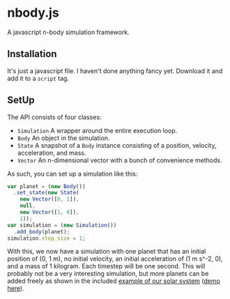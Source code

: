 # nbody.js

A javascript n-body simulation framework.

## Installation

It's just a javascript file.  I haven't done anything fancy yet.  Download it and add it to a `script` tag.

## SetUp

The API consists of four classes:

- `Simulation` A wrapper around the entire execution loop.
- `Body` An object in the simulation.
- `State` A snapshot of a `Body` instance consisting of a position, velocity, acceleration, and mass.
- `Vector` An n-dimensional vector with a bunch of convenience methods.

As such, you can set up a simulation like this:

```js
var planet = (new Body())
  .set_state(new State(
    new Vector([0, 1]),
    null,
    new Vector([1, 0]),
    1));
var simulation = (new Simulation())
  .add_body(planet);
simulation.step_size = 1;
```

With this, we now have a simulation with one planet that has an initial position of (0, 1 m), no initial velocity, an initial acceleration of (1 m s^-2, 0), and a mass of 1 kilogram.  Each timestep will be one second.  This will probably not be a very interesting simulation, but more planets can be added freely as shown in the included [example of our solar system](sol) ([demo here](http://nbody.astex.io/sol)).
